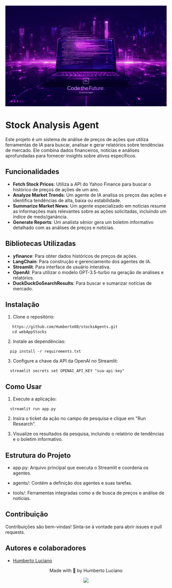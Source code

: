![alt imagem de capa](./.github/Wallpaper.png)
# Stock Analysis Agent



Este projeto é um sistema de análise de preços de ações que utiliza ferramentas de IA para buscar, analisar e gerar relatórios sobre tendências de mercado. Ele combina dados financeiros, notícias e análises aprofundadas para fornecer insights sobre ativos específicos.

## Funcionalidades

- **Fetch Stock Prices**: Utiliza a API do Yahoo Finance para buscar o histórico de preços de ações de um ano.
- **Analyze Market Trends**: Um agente de IA analisa os preços das ações e identifica tendências de alta, baixa ou estabilidade.
- **Summarize Market News**: Um agente especializado em notícias resume as informações mais relevantes sobre as ações solicitadas, incluindo um índice de medo/ganância.
- **Generate Reports**: Um analista sênior gera um boletim informativo detalhado com as análises de preços e notícias.

## Bibliotecas Utilizadas

- **yfinance**: Para obter dados históricos de preços de ações.
- **LangChain**: Para construção e gerenciamento dos agentes de IA.
- **Streamlit**: Para interface de usuário interativa.
- **OpenAI**: Para utilizar o modelo GPT-3.5-turbo na geração de análises e relatórios.
- **DuckDuckGoSearchResults**: Para buscar e sumarizar notícias de mercado.

## Instalação

1. Clone o repositório:

```
   https://github.com/Humberto08/stocksAgents.git
   cd webAppStocks
```

2. Instale as dependências:

```
  pip install -r requirements.txt
```

3. Configure a chave da API da OpenAI no Streamlit:

```
  streamlit secrets set OPENAI_API_KEY "sua-api-key"
```

## Como Usar

1. Execute a aplicação:

```
  streamlit run app.py
```

2. Insira o ticket da ação no campo de pesquisa e clique em "Run Research".

3. Visualize os resultados da pesquisa, incluindo o relatório de tendências e o boletim informativo.

## Estrutura do Projeto

- app.py: Arquivo principal que executa o Streamlit e coordena os agentes.

- agents/: Contém a definição dos agentes e suas tarefas.

- tools/: Ferramentas integradas como a de busca de preços e análise de notícias.

## Contribuição

Contribuições são bem-vindas! Sinta-se à vontade para abrir issues e pull requests.

## Autores e colaboradores

- [Humberto Luciano](https://www.github.com/Humberto08)

<div id='contatos' align="center">
  <p align="center">Made with 💜 by Humberto Luciano</p>
  <div id="contatos" align="center">
    <a href="https://www.linkedin.com/in/humberto-luciano/" target="_blank"><img src="https://img.shields.io/badge/-LinkedIn-%230077B5?style=for-the-badge&logo=linkedin&logoColor=white" target="_blank"></a>
</div>
